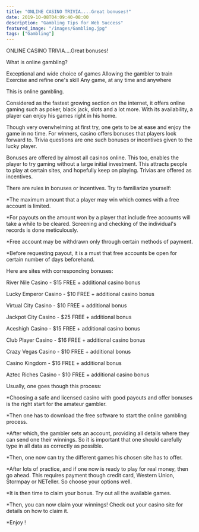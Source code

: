 ```yaml
---
title: "ONLINE CASINO TRIVIA....Great bonuses!"
date: 2019-10-08T04:09:40-08:00
description: "Gambling Tips for Web Success"
featured_image: "/images/Gambling.jpg"
tags: ["Gambling"]
---
```


ONLINE CASINO TRIVIA....Great bonuses!                                                   

What is online gambling?

Exceptional and wide choice of games
Allowing the gambler to train
Exercise and refine one's skill
Any game, at any time and anywhere

This is online gambling.

Considered as the fastest growing section on the internet, it offers online gaming such as poker, black jack, slots and a lot more.  With its availability, a player can enjoy his games right in his home.

Though very overwhelming at first try, one gets to be at ease and enjoy the game in no time.  For winners, casino offers bonuses that players look forward to.  Trivia questions are one such bonuses or incentives given to the lucky player.

Bonuses are offered by almost all casinos online.  This too, enables the player to try gaming without a large initial investment.  This attracts people to play at certain sites, and hopefully keep on playing.  Trivias are offered as incentives.

There are rules in bonuses or incentives.  Try to familiarize yourself:

*The maximum amount that a player may win which comes with a free account is limited.

*For payouts on the amount won by a player that include free accounts will take a while to be cleared.  Screening and checking of the individual's records is done meticulously.

*Free account may be withdrawn only through certain methods of payment.

*Before requesting payout, it is a must that free accounts be open for certain number of days beforehand.

Here are sites with corresponding bonuses:

River Nile Casino - $15 FREE + additional casino bonus

Lucky Emperor Casino - $10 FREE + additional casino bonus

Virtual City Casino - $10 FREE + additional bonus

Jackpot City Casino - $25 FREE + additional bonus

Aceshigh Casino - $15 FREE + additional casino bonus

Club Player Casino - $16 FREE + additional casino bonus

Crazy Vegas Casino - $10 FREE + additional bonus

Casino Kingdom - $16 FREE + additional bonus

Aztec Riches Casino - $10 FREE + additional casino bonus

Usually, one goes though this process:

*Choosing a safe and licensed casino with good payouts and offer bonuses is the right start for the amateur gambler.

*Then one has to download the free software to start the online gambling process.

*After which, the gambler sets an account, providing all details where they can send one their winnings.  So it is important that one should carefully type in all data as correctly as possible.

*Then, one now can try the different games his chosen site has to offer.

*After lots of practice, and if one now is ready to play for real money, then go ahead.  This requires payment though credit card, Western Union, Stormpay or NETeller.  So choose your options well.

*It is then time to claim your bonus.  Try out all the available games.

*Then, you can now claim your winnings! Check out your casino site for details on how to claim it.

*Enjoy !

